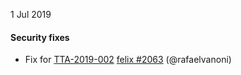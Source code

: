 1 Jul 2019

#### Security fixes

- Fix for [TTA-2019-002](https://www.projectcalico.org/security-bulletins/) [felix #2063](https://github.com/projectcalico/felix/pull/2063) (@rafaelvanoni)
